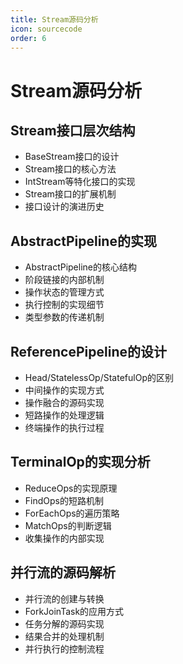 ```yaml
---
title: Stream源码分析
icon: sourcecode
order: 6
---
```


# Stream源码分析

## Stream接口层次结构

- BaseStream接口的设计
- Stream接口的核心方法
- IntStream等特化接口的实现
- Stream接口的扩展机制
- 接口设计的演进历史

## AbstractPipeline的实现

- AbstractPipeline的核心结构
- 阶段链接的内部机制
- 操作状态的管理方式
- 执行控制的实现细节
- 类型参数的传递机制

## ReferencePipeline的设计

- Head/StatelessOp/StatefulOp的区别
- 中间操作的实现方式
- 操作融合的源码实现
- 短路操作的处理逻辑
- 终端操作的执行过程

## TerminalOp的实现分析

- ReduceOps的实现原理
- FindOps的短路机制
- ForEachOps的遍历策略
- MatchOps的判断逻辑
- 收集操作的内部实现

## 并行流的源码解析

- 并行流的创建与转换
- ForkJoinTask的应用方式
- 任务分解的源码实现
- 结果合并的处理机制
- 并行执行的控制流程

